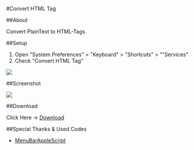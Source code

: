 #Convert HTML Tag

##About

Convert PlainText to HTML-Tags.

##Setup

1. Open "System Preferences" > "Keyboard" > "Shortcuts" > ""Services"
2. Check "Convert HTML Tag"

<img src="https://raw.github.com/veadar/Convert-HTML-Tag/master/screenshot1.jpg">

##Screenshot

<img src="http://blog-imgs-26.fc2.com/v/e/a/veadardiary/Convert_HTML_Tag1.jpg">


##Download

Click Here → [Download](https://github.com/veadar/Convert-HTML-Tag/releases)

##Special Thanks & Used Codes

- <a href="http://memogakisouko.appspot.com/MenuBarAppleScript.html">MenuBarAppleScript</a>